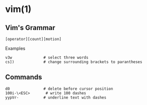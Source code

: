 
# vim(1)

## Vim's Grammar

    [operator][count][motion]

Examples

    v3w              # select three words
    cs])             # change surrounding brackets to parantheses

## Commands

    d0               # delete before cursor position
    100i-\<ESC>       # write 100 dashes
    yypVr-           # underline text with dashes
